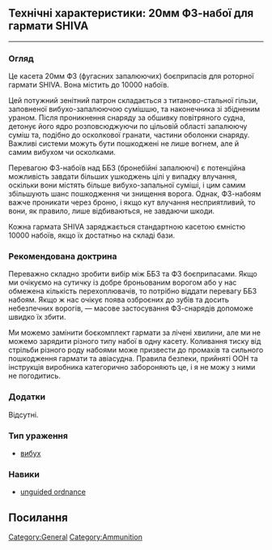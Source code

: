 ## Технічні характеристики: 20мм ФЗ-набої для гармати SHIVA

------------------------------------------------------------------------

### Огляд

Це касета 20мм ФЗ (фугасних запалюючих) боєприпасів для роторної гармати
SHIVA. Вона містить до 10000 набоїв.

Цей потужний зенітний патрон складається з титаново-стальної гільзи,
заповненої вибухо-запалюючою сумішшю, та наконечника зі збідненим
ураном. Після проникнення снаряду за обшивку повітряного судна, детонує
його ядро розповсюджуючи по цільовій області запалюючу суміш та, подібно
до осколкової гранати, частини оболонки снаряду. Важливі системи можуть
бути пошкоджені не лише вогнем, але й самим вибухом чи осколками.

Перевагою ФЗ-набоїв над ББЗ (бронебійні запалюючі) є потенційна
можливість завдати більших ушкоджень цілі у випадку влучання, оскільки
вони містять більше вибухо-запальної суміші, і цим самим збільшують шанс
пошкодження чи знищення ворога. Однак, ФЗ-набоям важче проникати через
броню, і якщо кут влучання несприятливий, то вони, як правило, лише
відбиваються, не завдаючи шкоди.

Кожна гармата SHIVA заряджається стандартною касетою ємністю 10000
набоїв, якщо їх достатньо на складі бази.

### Рекомендована доктрина

Переважно складно зробити вибір між ББЗ та ФЗ боєприпасами. Якщо ми
очікуємо на сутичку із добре броньованим ворогом або у нас обмежена
кількість перехоплювачів, то потрібно віддати перевагу ББЗ набоям. Якщо
ж нас очікує поява озброєних до зубів та досить небезпечних ворогів, —
масове застосування ФЗ-снарядів допоможе швидко їх збити.

Ми можемо замінити боєкомплект гармати за лічені хвилини, але ми не
можемо зарядити різного типу набої в одну касету. Коливання тиску від
стрільби різного роду набоями може призвести до промахів та сильного
пошкодження гармати та авіасудна. Правила безпеки, прийняті ООН та
інструкція виробника категорично забороняють це, і я не можу з ними не
погодитись.

### Додатки

Відсутні.

### Тип ураження

- [вибух](Ураження/вибух "wikilink")

### Навики

- [unguided ordnance](Skills/unguided "wikilink")

## Посилання

[Category:General](Category:General "wikilink")
[Category:Ammunition](Category:Ammunition "wikilink")